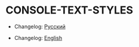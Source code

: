 # CONSOLE-TEXT-STYLES

- Changelog: [Русский](./docs/CHANGELOG-RU.md)

- Changelog: [English](./docs/CHANGELOG-EN.md)
